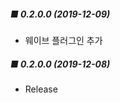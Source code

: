##### ■ 0.2.0.0 (2019-12-09) #####
 - 웨이브 플러그인 추가<br>

##### ■ 0.2.0.0 (2019-12-08) #####
 - Release<br>
